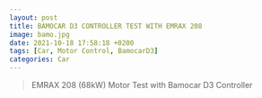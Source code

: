 ```yaml
---
layout: post
title: BAMOCAR D3 CONTROLLER TEST WITH EMRAX 208
image: bamo.jpg
date: 2021-10-18 17:58:18 +0200
tags: [Car, Motor Control, BamocarD3]
categories: Car
---
```

> EMRAX 208 (68kW) Motor Test with Bamocar D3 Controller


